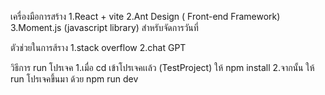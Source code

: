 เครื่องมือการสร้าง
1.React + vite 
2.Ant Design ( Front-end Framework)
3.Moment.js (javascript library) สำหรับจัดการวันที่

ตัวช่วยในการส้ราง 
1.stack overflow
2.chat GPT


วิธีการ run โปรเจค
1.เมื่อ cd เข้าโปรเจคเเล้ว (TestProject) ให้ npm install
2.จากนั้น ให้ run โปรเจคขึ้นมา ด้วย npm run dev 
